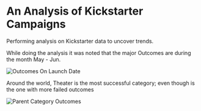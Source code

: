 # An Analysis of Kickstarter Campaigns
Performing analysis on Kickstarter data to uncover trends.

While doing the analysis it was noted that the major Outcomes are during the month May - Jun.

![Outcomes On Launch Date](https://github.com/amonjaras/kickstarter-analysis/blob/main/OutcomesonLaunchDate.png)

Around the world, Theater is the most successful category; even though is the one with more failed outcomes

![Parent Category Outcomes](https://github.com/amonjaras/kickstarter-analysis/blob/main/ParentCategoryOutcomes.png)
